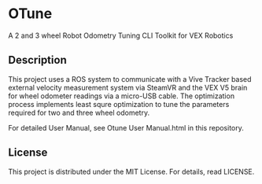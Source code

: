 # OTune
A 2 and 3 wheel Robot Odometry Tuning CLI Toolkit for VEX Robotics

## Description
This project uses a ROS system to communicate with a Vive Tracker based external velocity measurement system via SteamVR and the VEX V5 brain for wheel odometer readings via a micro-USB cable. The optimization process implements least squre optimization to tune the parameters required for two and three wheel odometry. 

For detailed User Manual, see Otune User Manual.html in this repository. 

## License
This project is distributed under the MIT License. For details, read LICENSE. 
